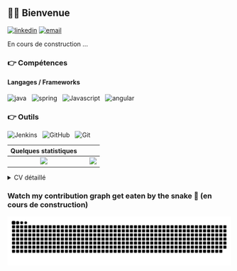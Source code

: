 ## :woman_cartwheeling: Bienvenue
[![linkedin](https://img.shields.io/badge/linkedin--lightgrey?style=social&logo=linkedin)](www.linkedin.com/in/léa-simonet-884615172)
[![email](https://img.shields.io/badge/email--lightgrey?style=social&logo=gmail)](mailto:simonetlea97@gmail.com)

En cours de construction ...

### :point_right: Compétences
#### Langages / Frameworks
<img src="./assets/images/java.png" alt="java" title="Java"/>&nbsp;&nbsp; <img src="./assets/images/spring.ico" alt="spring" title="Spring"/>&nbsp;&nbsp; 
<img src="./assets/images/typescript.png" alt ="Javascript" title="Javascript"/>&nbsp;&nbsp; 
<img src="./assets/images/angular.png" alt ="angular" title="Angular"/>&nbsp;&nbsp;

### :point_right: Outils
<img src="./LeaSimonet/philippart-s/assets/images/jenkins.png" alt ="Jenkins" title="Jenkins"/>&nbsp;&nbsp; <img src="./assets/images/github.png" alt ="GitHub" title="GitHub"/>&nbsp;&nbsp; 
<img src="./assets/images/git.png" alt ="Git" title="Git"/>&nbsp;&nbsp; 


| Quelques statistiques | | |
| :---: |:---:| :---:|
| ![](https://github-readme-stats.vercel.app/api/top-langs/?username=LeaSimonet&theme=radical&hide_langs_below=8&count_private=true)     |  | ![](https://github-readme-stats.vercel.app/api?username=LeaSimonet&show_icons=true&theme=radical&count_private=true) |

<details>
    <summary>
        CV détaillé
    </summary>

## EXPERIENCE PROFESSIONNELLE
### Formation Ingénieur Java junior 

## FORMATION
### 2022 – Master DyNEA – Université de Pau et des Pays de l'Adour - Anglet
Diplôme en dynamique des écosystèmes aquatiques.

### 2020 – Licence Biologie des organismes – Université de Pau et des Pays de l'Adour - Anglet
Diplôme de biologie - des milieux aquatiques.

### 2014 – BAC S – Lycée St Louis Villa Pia
Filière générale option physique chimmie.

### LANGUES
🇫🇷 🇬🇧 

### LOISIRS
Randonnée, ...
</details>

### Watch my contribution graph get eaten by the snake 🐍 (en cours de construction)
<picture>
  <source
    media="(prefers-color-scheme: dark)"
    srcset="
      https://raw.githubusercontent.com/platane/snk/output/github-contribution-grid-snake-dark.svg
    "
  />
  <source
    media="(prefers-color-scheme: light)"
    srcset="
      https://raw.githubusercontent.com/platane/snk/output/github-contribution-grid-snake.svg
    "
  />
  <img
    alt="github contribution grid snake animation"
    src="https://raw.githubusercontent.com/platane/snk/output/github-contribution-grid-snake.svg"
  />
</picture>

